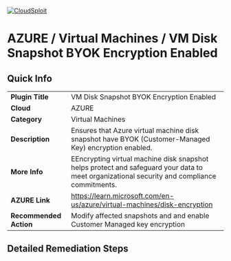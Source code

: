 [![CloudSploit](https://cloudsploit.com/img/logo-new-big-text-100.png "CloudSploit")](https://cloudsploit.com)

# AZURE / Virtual Machines / VM Disk Snapshot BYOK Encryption Enabled

## Quick Info

| | |
|-|-|
| **Plugin Title** | VM Disk Snapshot BYOK Encryption Enabled |
| **Cloud** | AZURE |
| **Category** | Virtual Machines |
| **Description** | Ensures that Azure virtual machine disk snapshot have BYOK (Customer-Managed Key) encryption enabled. |
| **More Info** | EEncrypting virtual machine disk snapshot helps protect and safeguard your data to meet organizational security and compliance commitments. |
| **AZURE Link** | https://learn.microsoft.com/en-us/azure/virtual-machines/disk-encryption |
| **Recommended Action** | Modify affected snapshots and and enable Customer Managed key encryption |

## Detailed Remediation Steps


